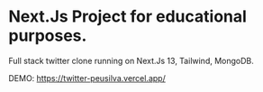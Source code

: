 # Next.Js Project for educational purposes.

Full stack twitter clone running on Next.Js 13, Tailwind, MongoDB.

DEMO: https://twitter-peusilva.vercel.app/
